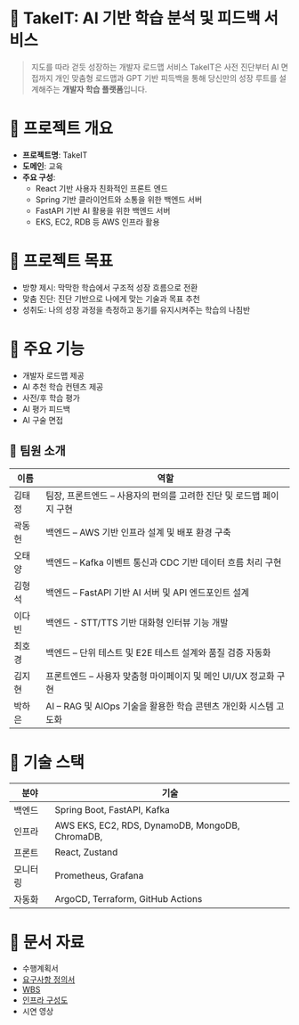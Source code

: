 # 🧠 TakeIT: AI 기반 학습 분석 및 피드백 서비스

> 지도를 따라 걷듯 성장하는 개발자 로드맵 서비스
> TakeIT은 사전 진단부터 AI 면접까지 개인 맞춤형 로드맵과 GPT 기반 피득백을 통해 당신만의 성장 루트를 설계해주는 **개발자 학습 플랫폼**입니다.

# 📌 프로젝트 개요
- **프로젝트명**: TakeIT
- **도메인**: 교육
- **주요 구성**:
  - React 기반 사용자 친화적인 프론트 엔드
  - Spring 기반 클라이언트와 소통을 위한 백엔드 서버
  - FastAPI 기반 AI 활용을 위한 백엔드 서버
  - EKS, EC2, RDB 등 AWS 인프라 활용
 
# 🎯 프로젝트 목표
- 방향 제시: 막막한 학습에서 구조적 성장 흐름으로 전환
- 맞춤 진단: 진단 기반으로 나에게 맞는 기술과 목표 추천
- 성취도: 나의 성장 과정을 측정하고 동기를 유지시켜주는 학습의 나침반

# 🔧 주요 기능
- 개발자 로드맵 제공
- AI 추천 학습 컨텐츠 제공
- 사전/후 학습 평가
- AI 평가 피드백
- AI 구술 면접

## 👥 팀원 소개

| 이름 | 역할 |
|------|------|
| 김태정 | 팀장, 프론트엔드 – 사용자의 편의를 고려한 진단 및 로드맵 페이지 구현 |
| 곽동헌 | 백엔드 – AWS 기반 인프라 설계 및 배포 환경 구축 |
| 오태양 | 백엔드 – Kafka 이벤트 통신과 CDC 기반 데이터 흐름 처리 구현 |
| 김형석 | 백엔드 – FastAPI 기반 AI 서버 및 API 엔드포인트 설계 |
| 이다빈 | 백엔드 -  STT/TTS 기반 대화형 인터뷰 기능 개발 |
| 최호경 | 백엔드 – 단위 테스트 및 E2E 테스트 설계와 품질 검증 자동화 |
| 김지현 | 프론트엔드 – 사용자 맞춤형 마이페이지 및 메인 UI/UX 정교화 구현 |
| 박하은 | AI – RAG 및 AIOps 기술을 활용한 학습 콘텐츠 개인화 시스템 고도화 |

# 🧱 기술 스택
| 분야 | 기술 |
|------|------|
| 백엔드 | Spring Boot, FastAPI, Kafka |
| 인프라 | AWS EKS, EC2, RDS, DynamoDB, MongoDB, ChromaDB, |
| 프론트 | React, Zustand |
| 모니터링 | Prometheus, Grafana |
| 자동화 | ArgoCD, Terraform, GitHub Actions |

# 📄 문서 자료
- 수행계획서
- [요구사항 정의서](../docs/요구사항정의서.xlsx)
- [WBS](../docs/WBS.xlsx)
- [인프라 구성도](../docs/TakeIT_인프라_아키텍처.png)
- 시연 영상
